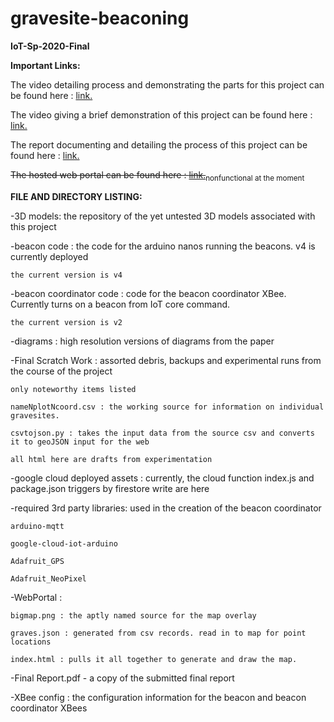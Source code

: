 # gravesite-beaconing
<b>IoT-Sp-2020-Final</b>

<b>Important Links:</b>

The video detailing process and demonstrating the parts for this project can be found here : <a href="https://drive.google.com/file/d/155o_H0zbMqdDoUw9AnUA0LflL79hAfPu/view?usp=sharing"> link.</a>

The video giving a brief demonstration of this project can be found here : <a href="https://drive.google.com/file/d/1JNtSolfc2efxVAJRn_xqjUyHJPZRcCUL/view?usp=sharing"> link.</a>

The report documenting and detailing the process of this project can be found here : <a href = "https://docs.google.com/document/d/17jf9HsJg-zgWmgU-BfE7ktTV50ADjPDQareK2d50IZs/edit?usp=sharing"> link.</a>

<strike>The hosted web portal can be found here : <a href=""> link.</a></strike><sub>nonfunctional at the moment</sub>

<b> FILE AND DIRECTORY LISTING:</b>

-3D models: the repository of the yet untested 3D models associated with this project 

-beacon code : the code for the arduino nanos running the beacons. v4 is currently deployed 

	the current version is v4

-beacon coordinator code : code for the beacon coordinator XBee. Currently turns on a beacon from IoT core command. 

	the current version is v2

-diagrams : high resolution versions of diagrams from the paper 

-Final Scratch Work : assorted debris, backups and experimental runs from the course of the project

	only noteworthy items listed 

	nameNplotNcoord.csv : the working source for information on individual gravesites. 

	csvtojson.py : takes the input data from the source csv and converts it to geoJSON input for the web

	all html here are drafts from experimentation 

-google cloud deployed assets : currently, the cloud function index.js and package.json triggers by firestore write are here 

-required 3rd party libraries: used in the creation of the beacon coordinator

	arduino-mqtt 
	
	google-cloud-iot-arduino 
	
	Adafruit_GPS
	
	Adafruit_NeoPixel

-WebPortal : 

	bigmap.png : the aptly named source for the map overlay

	graves.json : generated from csv records. read in to map for point locations

	index.html : pulls it all together to generate and draw the map.

-Final Report.pdf - a copy of the submitted final report 

-XBee config : the configuration information for the beacon and beacon coordinator XBees
